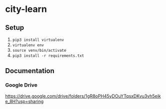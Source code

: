 # city-learn

## Setup
1. `pip3 install virtualenv`
2. `virtualenv env`
3. `source venv/bin/activate`
4. `pip3 install -r requirements.txt`

## Documentation

### Google Drive
https://drive.google.com/drive/folders/1gR8oPH45yDOuYTqsxDKvu3vh5eike_8H?usp=sharing
